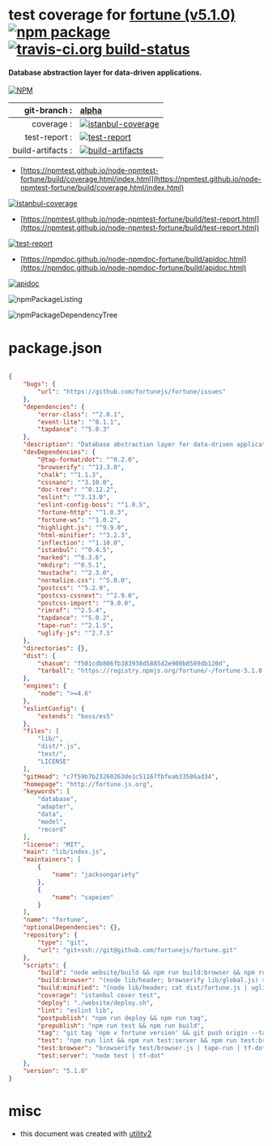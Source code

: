 # test coverage for  [fortune (v5.1.0)](http://fortune.js.org)  [![npm package](https://img.shields.io/npm/v/npmtest-fortune.svg?style=flat-square)](https://www.npmjs.org/package/npmtest-fortune) [![travis-ci.org build-status](https://api.travis-ci.org/npmtest/node-npmtest-fortune.svg)](https://travis-ci.org/npmtest/node-npmtest-fortune)
#### Database abstraction layer for data-driven applications.

[![NPM](https://nodei.co/npm/fortune.png?downloads=true&downloadRank=true&stars=true)](https://www.npmjs.com/package/fortune)

| git-branch : | [alpha](https://github.com/npmtest/node-npmtest-fortune/tree/alpha)|
|--:|:--|
| coverage : | [![istanbul-coverage](https://npmtest.github.io/node-npmtest-fortune/build/coverage.badge.svg)](https://npmtest.github.io/node-npmtest-fortune/build/coverage.html/index.html)|
| test-report : | [![test-report](https://npmtest.github.io/node-npmtest-fortune/build/test-report.badge.svg)](https://npmtest.github.io/node-npmtest-fortune/build/test-report.html)|
| build-artifacts : | [![build-artifacts](https://npmtest.github.io/node-npmtest-fortune/glyphicons_144_folder_open.png)](https://github.com/npmtest/node-npmtest-fortune/tree/gh-pages/build)|

- [https://npmtest.github.io/node-npmtest-fortune/build/coverage.html/index.html](https://npmtest.github.io/node-npmtest-fortune/build/coverage.html/index.html)

[![istanbul-coverage](https://npmtest.github.io/node-npmtest-fortune/build/screenCapture.buildCi.browser.%252Ftmp%252Fbuild%252Fcoverage.lib.html.png)](https://npmtest.github.io/node-npmtest-fortune/build/coverage.html/index.html)

- [https://npmtest.github.io/node-npmtest-fortune/build/test-report.html](https://npmtest.github.io/node-npmtest-fortune/build/test-report.html)

[![test-report](https://npmtest.github.io/node-npmtest-fortune/build/screenCapture.buildCi.browser.%252Ftmp%252Fbuild%252Ftest-report.html.png)](https://npmtest.github.io/node-npmtest-fortune/build/test-report.html)

- [https://npmdoc.github.io/node-npmdoc-fortune/build/apidoc.html](https://npmdoc.github.io/node-npmdoc-fortune/build/apidoc.html)

[![apidoc](https://npmdoc.github.io/node-npmdoc-fortune/build/screenCapture.buildCi.browser.%252Ftmp%252Fbuild%252Fapidoc.html.png)](https://npmdoc.github.io/node-npmdoc-fortune/build/apidoc.html)

![npmPackageListing](https://npmtest.github.io/node-npmtest-fortune/build/screenCapture.npmPackageListing.svg)

![npmPackageDependencyTree](https://npmtest.github.io/node-npmtest-fortune/build/screenCapture.npmPackageDependencyTree.svg)



# package.json

```json

{
    "bugs": {
        "url": "https://github.com/fortunejs/fortune/issues"
    },
    "dependencies": {
        "error-class": "^2.0.1",
        "event-lite": "^0.1.1",
        "tapdance": "^5.0.3"
    },
    "description": "Database abstraction layer for data-driven applications.",
    "devDependencies": {
        "@tap-format/dot": "^0.2.0",
        "browserify": "^13.3.0",
        "chalk": "^1.1.3",
        "cssnano": "^3.10.0",
        "doc-tree": "^0.12.2",
        "eslint": "^3.13.0",
        "eslint-config-boss": "^1.0.5",
        "fortune-http": "^1.0.3",
        "fortune-ws": "^1.0.2",
        "highlight.js": "^9.9.0",
        "html-minifier": "^3.2.3",
        "inflection": "^1.10.0",
        "istanbul": "^0.4.5",
        "marked": "^0.3.6",
        "mkdirp": "^0.5.1",
        "mustache": "^2.3.0",
        "normalize.css": "^5.0.0",
        "postcss": "^5.2.9",
        "postcss-cssnext": "^2.9.0",
        "postcss-import": "^9.0.0",
        "rimraf": "^2.5.4",
        "tapdance": "^5.0.2",
        "tape-run": "^2.1.5",
        "uglify-js": "^2.7.5"
    },
    "directories": {},
    "dist": {
        "shasum": "f501cdb806fb383938d5885d2e900b8589db120d",
        "tarball": "https://registry.npmjs.org/fortune/-/fortune-5.1.0.tgz"
    },
    "engines": {
        "node": ">=4.6"
    },
    "eslintConfig": {
        "extends": "boss/es5"
    },
    "files": [
        "lib/",
        "dist/*.js",
        "test/",
        "LICENSE"
    ],
    "gitHead": "c7f59b7b23260263de1c51167fbfeab33586ad34",
    "homepage": "http://fortune.js.org",
    "keywords": [
        "database",
        "adapter",
        "data",
        "model",
        "record"
    ],
    "license": "MIT",
    "main": "lib/index.js",
    "maintainers": [
        {
            "name": "jacksongariety"
        },
        {
            "name": "sapeien"
        }
    ],
    "name": "fortune",
    "optionalDependencies": {},
    "repository": {
        "type": "git",
        "url": "git+ssh://git@github.com/fortunejs/fortune.git"
    },
    "scripts": {
        "build": "node website/build && npm run build:browser && npm run build:minified",
        "build:browser": "(node lib/header; browserify lib/global.js) > dist/fortune.js",
        "build:minified": "(node lib/header; cat dist/fortune.js | uglifyjs -cm) > dist/fortune.min.js",
        "coverage": "istanbul cover test",
        "deploy": "./website/deploy.sh",
        "lint": "eslint lib",
        "postpublish": "npm run deploy && npm run tag",
        "prepublish": "npm run test && npm run build",
        "tag": "git tag 'npm v fortune version' && git push origin --tags",
        "test": "npm run lint && npm run test:server && npm run test:browser",
        "test:browser": "browserify test/browser.js | tape-run | tf-dot",
        "test:server": "node test | tf-dot"
    },
    "version": "5.1.0"
}
```



# misc
- this document was created with [utility2](https://github.com/kaizhu256/node-utility2)
